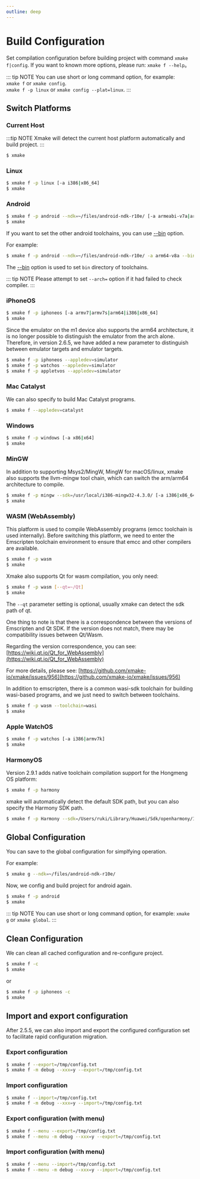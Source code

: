 ```yaml
---
outline: deep
---
```


# Build Configuration

Set compilation configuration before building project with command `xmake f|config`. If you want to known more options, please run: `xmake f --help`。

::: tip NOTE
You can use short or long command option, for example: <br>
`xmake f` or `xmake config`.<br>
`xmake f -p linux` or `xmake config --plat=linux`.
:::

## Switch Platforms

### Current Host

:::tip NOTE
Xmake will detect the current host platform automatically and build project.
:::

```sh
$ xmake
```

### Linux

```sh
$ xmake f -p linux [-a i386|x86_64]
$ xmake
```

### Android

```sh
$ xmake f -p android --ndk=~/files/android-ndk-r10e/ [-a armeabi-v7a|arm64-v8a]
$ xmake
```

If you want to set the other android toolchains, you can use [--bin](#-bin) option.

For example:

```sh
$ xmake f -p android --ndk=~/files/android-ndk-r10e/ -a arm64-v8a --bin=~/files/android-ndk-r10e/toolchains/aarch64-linux-android-4.9/prebuilt/darwin-x86_64/bin
```

The [--bin](#-bin) option is used to set `bin` directory of toolchains.

::: tip NOTE
Please attempt to set `--arch=` option if it had failed to check compiler.
:::

### iPhoneOS

```sh
$ xmake f -p iphoneos [-a armv7|armv7s|arm64|i386|x86_64]
$ xmake
```

Since the emulator on the m1 device also supports the arm64 architecture, it is no longer possible to distinguish the emulator from the arch alone.
Therefore, in version 2.6.5, we have added a new parameter to distinguish between emulator targets and emulator targets.

```sh
$ xmake f -p iphoneos --appledev=simulator
$ xmake f -p watchos --appledev=simulator
$ xmake f -p appletvos --appledev=simulator
```

### Mac Catalyst

We can also specify to build Mac Catalyst programs.

```sh
$ xmake f --appledev=catalyst
```

### Windows

```sh
$ xmake f -p windows [-a x86|x64]
$ xmake
```

### MinGW

In addition to supporting Msys2/MingW, MingW for macOS/linux, xmake also supports the llvm-mingw tool chain, which can switch the arm/arm64 architecture to compile.

```sh
$ xmake f -p mingw --sdk=/usr/local/i386-mingw32-4.3.0/ [-a i386|x86_64|arm|arm64]
$ xmake
```

### WASM (WebAssembly)

This platform is used to compile WebAssembly programs (emcc toolchain is used internally). Before switching this platform, we need to enter the Emscripten toolchain environment to ensure that emcc and other compilers are available.

```sh
$ xmake f -p wasm
$ xmake
```

Xmake also supports Qt for wasm compilation, you only need:

```sh
$ xmake f -p wasm [--qt=~/Qt]
$ xmake
```

The `--qt` parameter setting is optional, usually xmake can detect the sdk path of qt.


One thing to note is that there is a correspondence between the versions of Emscripten and Qt SDK. If the version does not match, there may be compatibility issues between Qt/Wasm.

Regarding the version correspondence, you can see: [https://wiki.qt.io/Qt_for_WebAssembly](https://wiki.qt.io/Qt_for_WebAssembly)

For more details, please see: [https://github.com/xmake-io/xmake/issues/956](https://github.com/xmake-io/xmake/issues/956)

In addition to emscripten, there is a common wasi-sdk toolchain for building wasi-based programs, and we just need to switch between toolchains.

```sh
$ xmake f -p wasm --toolchain=wasi
$ xmake
```

### Apple WatchOS

```sh
$ xmake f -p watchos [-a i386|armv7k]
$ xmake
```

### HarmonyOS

Version 2.9.1 adds native toolchain compilation support for the Hongmeng OS platform:

```sh
$ xmake f -p harmony
```

xmake will automatically detect the default SDK path, but you can also specify the Harmony SDK path.

```sh
$ xmake f -p Harmony --sdk=/Users/ruki/Library/Huawei/Sdk/openharmony/10/native
```

## Global Configuration

You can save to the global configuration for simplfying operation.

For example:

```sh
$ xmake g --ndk=~/files/android-ndk-r10e/
```

Now, we config and build project for android again.

```sh
$ xmake f -p android
$ xmake
```

::: tip NOTE
You can use short or long command option, for example: `xmake g` or `xmake global`.
:::

## Clean Configuration

We can clean all cached configuration and re-configure project.

```sh
$ xmake f -c
$ xmake
```

or

```sh
$ xmake f -p iphoneos -c
$ xmake
```

## Import and export configuration

After 2.5.5, we can also import and export the configured configuration set to facilitate rapid configuration migration.

### Export configuration

```sh
$ xmake f --export=/tmp/config.txt
$ xmake f -m debug --xxx=y --export=/tmp/config.txt
```

### Import configuration

```sh
$ xmake f --import=/tmp/config.txt
$ xmake f -m debug --xxx=y --import=/tmp/config.txt
```

### Export configuration (with menu)

```sh
$ xmake f --menu --export=/tmp/config.txt
$ xmake f --menu -m debug --xxx=y --export=/tmp/config.txt
```


### Import configuration (with menu)

```sh
$ xmake f --menu --import=/tmp/config.txt
$ xmake f --menu -m debug --xxx=y --import=/tmp/config.txt
```
